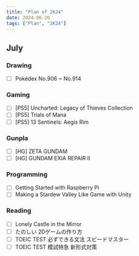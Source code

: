 ```yaml
---
title: "Plan of 2K24"
date: 2024-06-26
tags: ["Plan", "2K24"]
---
```


## July

### Drawing

- [ ] Pokédex No.906 ~ No.914

### Gaming

- [ ] [PS5] Uncharted: Legacy of Thieves Collection
- [ ] [PS5] Trials of Mana
- [ ] [PS5] 13 Sentinels: Aegis Rim

### Gunpla

- [ ] [HG] ZETA GUNDAM
- [ ] [HG] GUNDAM EXIA REPAIR II

### Programming

- [ ] Getting Started with Raspberry Pi
- [ ] Making a Stardew Valley Like Game with Unity

### Reading

- [ ] Lonely Castle in the Mirror
- [ ] たのしい 2Dゲームの作り方
- [ ] TOEIC TEST 必ずできる文法 スピードマスター
- [ ] TOEIC TEST 模試特急 新形式対策
